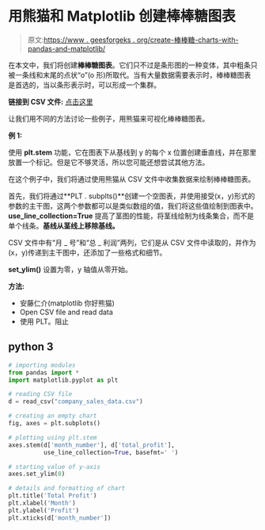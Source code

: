 # 用熊猫和 Matplotlib 创建棒棒糖图表

> 原文:[https://www . geesforgeks . org/create-棒棒糖-charts-with-pandas-and-matplotlib/](https://www.geeksforgeeks.org/create-lollipop-charts-with-pandas-and-matplotlib/)

在本文中，我们将创建**棒棒糖图表**。它们只不过是条形图的一种变体，其中粗条只被一条线和末尾的点状“o”(o 形)所取代。当有大量数据需要表示时，棒棒糖图表是首选的，当以条形表示时，可以形成一个集群。

**链接到 CSV 文件:** [点击这里](https://drive.google.com/file/d/1rpEhCVSytq_AXAiLsXenmrgEAEJOllFC/view?usp=sharing)

让我们用不同的方法讨论一些例子，用熊猫来可视化棒棒糖图表。

**例 1:**

使用 **plt.stem** 功能，它在图表下从基线到 y 的每个 x 位置创建垂直线，并在那里放置一个标记。但是它不够灵活，所以您可能还想尝试其他方法。

在这个例子中，我们将通过使用熊猫从 CSV 文件中收集数据来绘制棒棒糖图表。

首先，我们将通过**PLT . subplts()**创建一个空图表，并使用接受(x，y)形式的参数的主干图，这两个参数都可以是类似数组的值，我们将这些值绘制到图表中。 **use_line_collection=True** 提高了茎图的性能，将茎线绘制为线条集合，而不是单个线条。**基线从茎线上移除基线。**

CSV 文件中有“月 _ 号”和“总 _ 利润”两列，它们是从 CSV 文件中读取的，并作为(x，y)传递到主干图中，还添加了一些格式和细节。

**set_ylim()** 设置为零，y 轴值从零开始。

**方法:**

*   安藤仁介(matplotlib 你好熊猫)
*   Open CSV file and read data
*   使用 PLT。阻止

## python 3

```py
# importing modules
from pandas import *
import matplotlib.pyplot as plt

# reading CSV file
d = read_csv("company_sales_data.csv")

# creating an empty chart
fig, axes = plt.subplots()

# plotting using plt.stem
axes.stem(d['month_number'], d['total_profit'],
          use_line_collection=True, basefmt=' ')

# starting value of y-axis
axes.set_ylim(0)

# details and formatting of chart
plt.title('Total Profit')
plt.xlabel('Month')
plt.ylabel('Profit')
plt.xticks(d['month_number'])
```